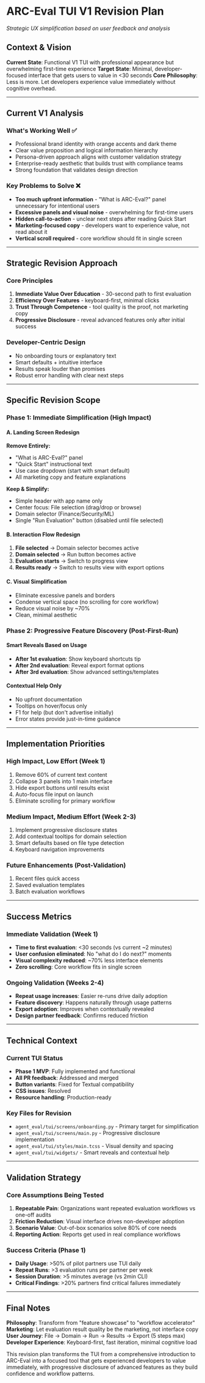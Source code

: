 # ARC-Eval TUI V1 Revision Plan
*Strategic UX simplification based on user feedback and analysis*

## Context & Vision

**Current State**: Functional V1 TUI with professional appearance but overwhelming first-time experience
**Target State**: Minimal, developer-focused interface that gets users to value in <30 seconds
**Core Philosophy**: Less is more. Let developers experience value immediately without cognitive overhead.

---

## Current V1 Analysis

### What's Working Well ✅
- Professional brand identity with orange accents and dark theme
- Clear value proposition and logical information hierarchy
- Persona-driven approach aligns with customer validation strategy
- Enterprise-ready aesthetic that builds trust with compliance teams
- Strong foundation that validates design direction

### Key Problems to Solve ❌
- **Too much upfront information** - "What is ARC-Eval?" panel unnecessary for intentional users
- **Excessive panels and visual noise** - overwhelming for first-time users
- **Hidden call-to-action** - unclear next steps after reading Quick Start
- **Marketing-focused copy** - developers want to experience value, not read about it
- **Vertical scroll required** - core workflow should fit in single screen

---

## Strategic Revision Approach

### Core Principles
1. **Immediate Value Over Education** - 30-second path to first evaluation
2. **Efficiency Over Features** - keyboard-first, minimal clicks
3. **Trust Through Competence** - tool quality is the proof, not marketing copy
4. **Progressive Disclosure** - reveal advanced features only after initial success

### Developer-Centric Design
- No onboarding tours or explanatory text
- Smart defaults + intuitive interface
- Results speak louder than promises
- Robust error handling with clear next steps

---

## Specific Revision Scope

### Phase 1: Immediate Simplification (High Impact)

#### A. Landing Screen Redesign
**Remove Entirely:**
- "What is ARC-Eval?" panel
- "Quick Start" instructional text
- Use case dropdown (start with smart default)
- All marketing copy and feature explanations

**Keep & Simplify:**
- Simple header with app name only
- Center focus: File selection (drag/drop or browse)
- Domain selector (Finance/Security/ML) 
- Single "Run Evaluation" button (disabled until file selected)

#### B. Interaction Flow Redesign
1. **File selected** → Domain selector becomes active
2. **Domain selected** → Run button becomes active  
3. **Evaluation starts** → Switch to progress view
4. **Results ready** → Switch to results view with export options

#### C. Visual Simplification
- Eliminate excessive panels and borders
- Condense vertical space (no scrolling for core workflow)
- Reduce visual noise by ~70%
- Clean, minimal aesthetic

### Phase 2: Progressive Feature Discovery (Post-First-Run)

#### Smart Reveals Based on Usage
- **After 1st evaluation**: Show keyboard shortcuts tip
- **After 2nd evaluation**: Reveal export format options  
- **After 3rd evaluation**: Show advanced settings/templates

#### Contextual Help Only
- No upfront documentation
- Tooltips on hover/focus only
- F1 for help (but don't advertise initially)
- Error states provide just-in-time guidance

---

## Implementation Priorities

### High Impact, Low Effort (Week 1)
1. Remove 60% of current text content
2. Collapse 3 panels into 1 main interface
3. Hide export buttons until results exist
4. Auto-focus file input on launch
5. Eliminate scrolling for primary workflow

### Medium Impact, Medium Effort (Week 2-3)
1. Implement progressive disclosure states
2. Add contextual tooltips for domain selection
3. Smart defaults based on file type detection
4. Keyboard navigation improvements

### Future Enhancements (Post-Validation)
1. Recent files quick access
2. Saved evaluation templates  
3. Batch evaluation workflows

---

## Success Metrics

### Immediate Validation (Week 1)
- **Time to first evaluation**: <30 seconds (vs current ~2 minutes)
- **User confusion eliminated**: No "what do I do next?" moments
- **Visual complexity reduced**: ~70% less interface elements
- **Zero scrolling**: Core workflow fits in single screen

### Ongoing Validation (Weeks 2-4)
- **Repeat usage increases**: Easier re-runs drive daily adoption
- **Feature discovery**: Happens naturally through usage patterns
- **Export adoption**: Improves when contextually revealed
- **Design partner feedback**: Confirms reduced friction

---

## Technical Context

### Current TUI Status
- **Phase 1 MVP**: Fully implemented and functional
- **All PR feedback**: Addressed and merged
- **Button variants**: Fixed for Textual compatibility
- **CSS issues**: Resolved
- **Resource handling**: Production-ready

### Key Files for Revision
- `agent_eval/tui/screens/onboarding.py` - Primary target for simplification
- `agent_eval/tui/screens/main.py` - Progressive disclosure implementation
- `agent_eval/tui/styles/main.tcss` - Visual density and spacing
- `agent_eval/tui/widgets/` - Smart reveals and contextual help

---

## Validation Strategy

### Core Assumptions Being Tested
1. **Repeatable Pain**: Organizations want repeated evaluation workflows vs one-off audits
2. **Friction Reduction**: Visual interface drives non-developer adoption  
3. **Scenario Value**: Out-of-box scenarios solve 80% of core needs
4. **Reporting Action**: Reports get used in real compliance workflows

### Success Criteria (Phase 1)
- **Daily Usage**: >50% of pilot partners use TUI daily
- **Repeat Runs**: >3 evaluation runs per partner per week  
- **Session Duration**: >5 minutes average (vs 2min CLI)
- **Critical Findings**: >20% partners find critical failures immediately

---

## Final Notes

**Philosophy**: Transform from "feature showcase" to "workflow accelerator"
**Marketing**: Let evaluation result quality be the marketing, not interface copy
**User Journey**: File → Domain → Run → Results → Export (5 steps max)
**Developer Experience**: Keyboard-first, fast iteration, minimal cognitive load

This revision plan transforms the TUI from a comprehensive introduction to ARC-Eval into a focused tool that gets experienced developers to value immediately, with progressive disclosure of advanced features as they build confidence and workflow patterns.